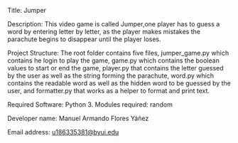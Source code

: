 Title: Jumper

Description: This video game is called Jumper,one player has to guess a word by entering letter by letter, as the player makes mistakes the parachute begins to disappear until the player loses.

Project Structure: The root folder contains five files, jumper_game.py which contains he login to play the game, game.py which contains the boolean values to start or end the game, player.py that contains the letter guessed by the user as well as the string forming the parachute, word.py which contains the readable word as well as the hidden word to be guessed by the user, and formatter.py that works as a helper to format and print text.

Required Software: Python 3. Modules required: random

Developer name: Manuel Armando Flores Yáñez

Email address: u186335381@byui.edu
